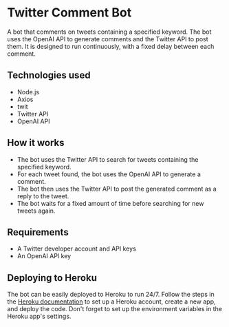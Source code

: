 # Twitter Comment Bot
A bot that comments on tweets containing a specified keyword. The bot uses the OpenAI API to generate comments and the Twitter API to post them. It is designed to run continuously, with a fixed delay between each comment.

## Technologies used
* Node.js
* Axios 
* twit 
* Twitter API
* OpenAI API

## How it works
* The bot uses the Twitter API to search for tweets containing the specified keyword.
* For each tweet found, the bot uses the OpenAI API to generate a comment.
* The bot then uses the Twitter API to post the generated comment as a reply to the tweet.
* The bot waits for a fixed amount of time before searching for new tweets again.

## Requirements
* A Twitter developer account and API keys
* An OpenAI API key


## Deploying to Heroku
The bot can be easily deployed to Heroku to run 24/7. Follow the steps in the [Heroku documentation](https://devcenter.heroku.com/articles/getting-started-with-nodejs) to set up a Heroku account, create a new app, and deploy the code. Don't forget to set up the environment variables in the Heroku app's settings.
